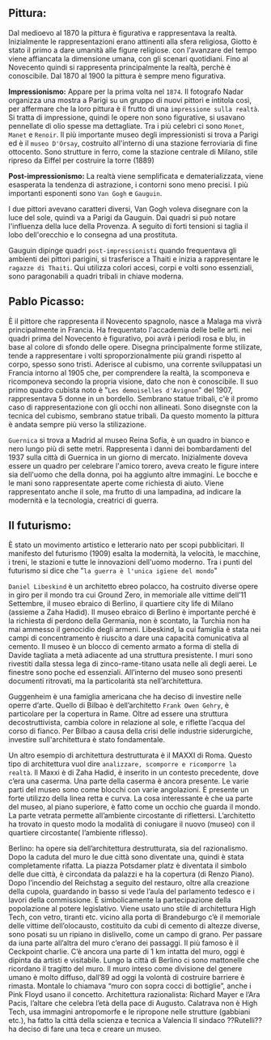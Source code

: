 <IndicePath/>
<script>
  import IndicePath from '$lib/IndicePath/index.svelte';
  </script>

## Pittura: 
Dal medioevo al 1870 la pittura è figurativa e rappresentava la realtà. Inizialmente le rappresentazioni erano attinenti alla sfera religiosa, Giotto è stato il primo a dare umanità alle figure religiose. con l'avanzare del tempo viene affiancata la dimensione umana, con gli scenari quotidiani. Fino al Novecento quindi si rappresenta principalmente la realtà, perchè è conoscibile.
Dal 1870 al 1900 la pittura è sempre meno figurativa.

**Impressionismo:** Appare per la prima volta nel `1874`. Il fotografo Nadar organizza una mostra a Parigi su un gruppo di nuovi pittori e intitola così, per affermare che la loro pittura è il frutto di una `impressione sulla realtà`. Si tratta di impressione, quindi le opere non sono figurative, si usavano pennellate di olio spesse ma dettagliate. Tra i più celebri ci sono `Monet`, `Manet` e `Renoir`. Il più importante museo degli impressionisti si trova a Parigi ed è il `museo D'Orsay`, costruito all'interno di una stazione ferroviaria di fine ottocento. Sono strutture in ferro, come la stazione centrale di Milano, stile ripreso da Eiffel per costruire la torre (1889)

**Post-impressionismo:** La realtà viene semplificata e dematerializzata, viene esasperata la tendenza di astrazione, i contorni sono meno precisi. I più importanti esponenti sono `Van Gogh` e `Gauguin`.

I due pittori avevano caratteri diversi, Van Gogh voleva disegnare con la luce del sole, quindi va a Parigi da Gauguin. Dai quadri si può notare l'influenza della luce della Provenza. A seguito di forti tensioni si taglia il lobo dell'orecchio e lo consegna ad una prostituta.

Gauguin dipinge quadri `post-impressionisti` quando frequentava gli ambienti dei pittori parigini, si trasferisce a Thaiti e inizia a rappresentare le `ragazze di Thaiti`. Qui utilizza colori accesi, corpi e volti sono essenziali, sono paragonabili a quadri tribali in chiave moderna. 

## Pablo Picasso: 

È il pittore che rappresenta il Novecento spagnolo, nasce a Malaga ma vivrà principalmente in Francia. Ha frequentato l'accademia delle belle arti. nei quadri prima del Novecento è figurativo, poi avrà i periodi rosa e blu, in base al colore di sfondo delle opere. Disegna principalmente forme stilizate, tende a rappresentare i volti sproporzionalmente più grandi rispetto al corpo, spesso sono tristi. 
Aderisce al cubismo, una corrente sviluppatasi un Francia intorno al 1905 che, per comprendere la realtà, la scomponeva e ricomponeva secondo la propria visione, dato che non è conoscibile. Il suo primo quadro cubista noto è "`Les demoiselles d'Avignon`" del 1907, rappresentava 5 donne in un bordello. Sembrano statue tribali, c'è il promo caso di rappresentazione con gli occhi non allineati. Sono disegnste con la tecnica del cubismo, sembrano statue tribali. Da questo momento la pittura è andata sempre più verso la stilizazione.  

`Guernica` si trova a Madrid al museo Reina Sofía, è un quadro in bianco e nero lungo più di sette metri. Rappresenta i danni dei bombardamenti del 1937 sulla città di Guernica in un giorno di mercato. Inizialmente doveva essere un quadro per celebrare l'amico torero, aveva creato le figure intere sia dell'uomo che della donna, poi ha aggiunto altre immagini. Le bocche e le mani sono rappresentate aperte come richiesta di aiuto. Viene rappresentato anche il sole, ma frutto di una lampadina, ad indicare la modernità e la tecnologia, creatrici di guerra. 

## Il futurismo: 
È stato un movimento artistico e letterario nato per scopi pubblicitari. Il manifesto del futurismo (1909) esalta la modernità, la velocità, le macchine, i treni, le stazioni e tutte le innovazioni dell'uomo moderno. Tra i punti del futurismo si dice che "`la guerra è l'unica igiene del mondo`" 

`Daniel Libeskind` è un architetto ebreo polacco, ha costruito diverse opere in giro per il mondo tra cui Ground Zero, in memoriale alle vittime dell’11 Settembre, il museo ebraico di Berlino, il quartiere city life di Milano (assieme a Zaha Hadid).
Il museo ebraico di Berlino è importante perché è la richiesta di perdono della Germania, non è scontato, la Turchia non ha mai ammesso il genocidio degli armeni. Libeskind, la cui famiglia è stata nei campi di concentramento è riuscito a dare una capacità comunicativa al cemento. Il museo è un blocco di cemento armato a forma di stella di Davide tagliata a metà adiacente ad una struttura presistente. I muri sono rivestiti dalla stessa lega di zinco-rame-titano usata nelle ali degli aerei. Le finestre sono poche ed essenziali. All’interno del museo sono presenti documenti ritrovati, ma la particolarità sta nell’architettura.


Guggenheim è una famiglia americana che ha deciso di investire nelle operre d’arte. Quello di Bilbao è dell’architetto `Frank Owen Gehry`, è particolare per la copertura in Rame. Oltre ad essere una struttura decostruttivista, cambia colore in relazione al sole, e riflette l’acqua del corso di fianco. Per Bilbao a causa della crisi delle industrie siderurgiche, investire sull'architettura è stato fondamentale.

Un altro esempio di architettura destrutturata è il MAXXI di Roma. Questo tipo di architettura vuol dire `analizzare, scomporre e ricomporre la realtà`. Il Maxxi è di Zaha Hadid, è inserito in un contesto precedente, dove c’era una caserma. Una parte della caserma è ancora presente. Le varie parti del museo sono come blocchi con varie angolazioni. È presente un forte utilizzo della linea retta e curva. La cosa interessante è che ua parte del museo, al piano superiore, è fatto come un occhio che guarda il mondo. La parte vetrata permette all’ambiente circostante di riflettersi. L’architetto ha trovato in questo modo la modalità di coniugare il nuovo (museo) con il quartiere circostante( l’ambiente riflesso).


Berlino:
ha opere sia dell’architettura destrutturata, sia del razionalismo. Dopo la caduta del muro le due città sono diventate una, quindi è stata completamente rifatta. La piazza Potsdamer platz è diventata il simbolo delle due città, è circondata da palazzi e ha la copertura (di Renzo Piano). Dopo l’incendio del Reichstag a seguito del restauro, oltre alla creazione della cupola, guardando in basso si vede l’aula del parlamento tedesco e i lavori della commissione. È simbolicamente la partecipazione della popolazione al potere legislativo. Viene usato uno stile di architettura High Tech, con vetro, tiranti etc. 
vicino alla porta di Brandeburgo c’è il memoriale delle vittime dell’olocausto, costituito da cubi di cemento di altezze diverse, sono posati su un ripiano in dislivello, come un campo di grano.
Per passare da iuna parte all’altra del muro c’erano dei passaggi. Il più famoso è il Ceckpoint charlie. C’è ancora una parte di 1 km intatta del muro, oggi è dipinta da artisti e visitabile. Lungo la città di Berlino ci sono mattonelle che ricordano il tragitto del muro. Il muro inteso come divisione del genere umano è molto diffuso, dall’89 ad oggi la volontà di costruire barriere è rimasta. Montale lo chiamava “muro con sopra cocci di bottiglie”, anche i Pink Floyd usano il concetto. 
Architettura razionalista: Richard Mayer e l’Ara Pacis, l’altare che celebra l’età della pace di Augusto. 
Calatrava non è High Tech, usa immagini antropomorfe e le ripropone nelle strutture (gabbiani etc.), ha fatto la città della scienza e tecnica a Valencia 
Il sindaco ??Rutelli?? ha deciso di fare una teca e creare un museo. 
